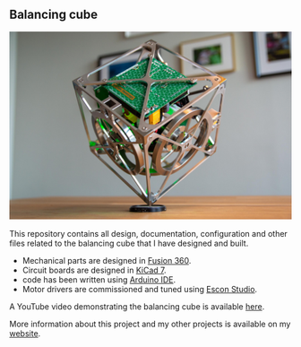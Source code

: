 ## Balancing cube

![The cube balances on its corner using three integrated reaction wheels](media/cube.jpg)

This repository contains all design, documentation, configuration and other files related to the balancing cube that I have designed and built.
* Mechanical parts are designed in [Fusion 360](https://www.autodesk.com/products/fusion-360/personal).
* Circuit boards are designed in [KiCad 7](https://www.kicad.org/download/windows/).
* code has been written using [Arduino IDE](https://docs.arduino.cc/software/ide-v2/tutorials/getting-started/ide-v2-downloading-and-installing/).
* Motor drivers are commissioned and tuned using [Escon Studio](https://www.maxongroup.nl/maxon/view/content/ESCON-Detailsite?isoCode=nl).

A YouTube video demonstrating the balancing cube is available [here](https://youtu.be/zGclFqkZBsk).

More information about this project and my other projects is available on my [website](https://willempennings.nl/balancing-cube/).
